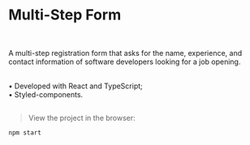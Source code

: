 # Multi-Step Form

<br>

A multi-step registration form that asks for the name, experience, and contact information of software developers looking for a job opening.

<br>
• Developed with React and TypeScript;
<br>
• Styled-components.


##

> View the project in the browser:
```
npm start
```

